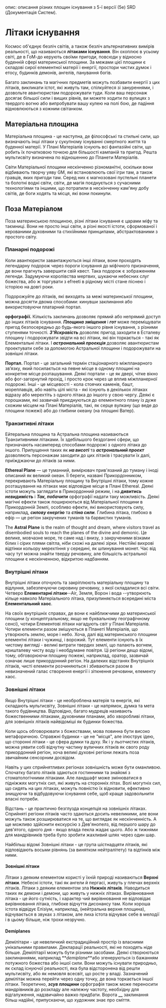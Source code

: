 опис: описання різних площин існування з 5-ї версії (5e) SRD (Документація Систем).

# Літаки існування
Космос об'єднує безліч світів, а також безліч альтернативних вимірів реальності, що називаються **літаками існування**. Він охоплює в усьому світі, де в ГоМ-до керують своїми пригоди, повсюди у відносно буденній сфері материнської площини. За межами цієї площини є складові сирої елементної матерії і енергії, простори чистих думок і етосу, будинків демонів, ангелів, панування богів.

Багато заклинань та магічних предметів можуть позбавити енергії з цих літаків, викликати істот, які живуть там, спілкуйтеся зі зануреннями, і дозвольте авантюристам подорожувати туди. Коли ваш персонаж досягає більшої сили і вищих рівнів, ви можете ходити по вулицях з твердого вогню або випробувати вашу кулею на полі бою, де падіння відновлюються з кожним світанком.

## Матеріальна площина
Матеріальна площина - це наступна, де філософські та стильні сили, що визначають інші літаки у сукупному існуванні смертного життя та буденної матерії. У Плані Матеріалів існують всі фантазійні світи, що робить їх початковою точкою для більшості кампаній та пригод. Решта мультисвіту визначена по відношенню до Планети Матеріалів.

Світи Матеріальної площини нескінченно різноманітні, оскільки вони відбивають творчу уяву GM, які встановлюють свої ігри там, а також гравців, яких пригоди там. Серед них є магнозовані пустельні планети та болотні водні світи, світи, де магія поєднується з сучасними технологіями та іншими, що потрапили в нескінченну кам'яну добу світів, де боги ходять та місця, які вони покинули.

## Поза Матеріалом
Поза материнською площиною, різні літаки існування є царами міфу та таємниці. Вони не просто інші світи, а різні якості істоти, сформованої і керованими духовними та стихійними принципами, абстрактованими з простого світу.

### Планарні подорожі
Коли авантюристи завантажуються інші літаки, вони проходять легендарну подорож через пороги існування до міфічного призначення, де вони прагнуть завершити свій квест. Така подорож є зображенням легенди. Задумуючи королівства мертвих, шукаючи небесних слуг божества, або ж торгувати з efreeti в рідному місті стане піснею і історією на довгі роки.

Подорожуйте до літаків, які виходять за межі материнської площини, можна досягти двома способами: кинувши заклинання або використовуючи платарний портал.

**орфографії.** Кількість заклинань дозволяє прямий або непрямий доступ до інших літаків існування. **_Площина зміщення_** і **_гот_** може переміщувати пригод безпосередньо до будь-якого іншого рівня існування, з різними ступенями точності. **_З'Яскравість_** дозволяє пригод заходити в Есталеву площину і подорожувати звідти на всі літаки, які він торкається - такі як Елементальні літаки. І **_астрональний проекція_** дозволяє авантюристам проектувати себе за допомогою Астральної площини і подорожувати на зовнішні літаки.

**Портал.** Портал - це загальний термін стаціонарного міжпланарного зв’язку, який посилається на певне місце в одному площині на конкретне місце розташування. Деякі портали - це як двері, чітке вікно або фог-загорнутий прохід, і просто крок через це вплив міжпланерної подорожі. Інші - це місцевості - кола стоячих каменів, башт, мореплавців, або навіть цілі міста - які існують в декількох літаках відразу або мерехтіть з одного літака до іншого у свою чергу. Деякі є порошками, які зазвичай приєднуються до елементного плану із дуже схожим місцем на Плані Матеріалів, такі, як серце вулкану (що веде до площини пожежі) або до глибини океану (на площині Ватер).

### Транзитивні літаки
Ейтеральна площина та Астральна площина називаються Транзитивними літаками. Їх здебільшого бездоганні сфери, що призначають насамперед способами подорожі з одного літака до іншого. Припущення таких як **_на висоті_** та **_астрональний проект_** дозволяють персонажам заходити до цих літаків і трасувати їх далі, приїжджаючи до літаків за ними.

**Ethereal Plane** — це туманний, вимірювач прив'язаний до туману і іноді описаний як великий океан. Її береги, названі Прикордонником, перекривають Матеріальну площину та Внутрішні літаки, тому кожне розташування на літаках має відповідне місце в Плані Ethereal. Деякі істоти можуть заглядати в Прикордонний режим, і на **_дивитись невидимість_** і **_Так, побачити_** орфографії надати таку можливість. Деякі магічні ефекти також поширюються від Матеріальної площини в Прикордонній Землі, особливо ефекти, які використовують силу, наприклад, **_силову енергію_** та **_стіна сили_**. Глибина літака, глибоко в ефір — це регіон закручених туманів та барвистих туманів.

The **Astral Plane** is the realm of thought and dream, where visitors travel as disembodied souls to reach the planes of the divine and demonic. Це велике, мовчазне море, те саме над і внизу, з закрученими візками білих і сірих плями світла, ніби схожі на далекі зірки. Нестійкі вихрові відтінки кольору мерехтіння у середині, як шпинування монет. Час від часу тут можна знайти тверду речовину, але більшість астральної площини є нескінченною, відкритою надбанням.


### Внутрішні літаки
Внутрішні літаки оточують та закріплюють матеріальну площину та відлуння, забезпечуючи сировину речовину, з якої складалися всі світи. Четверо **Елементарні літаки**--Air, Земля, Ворон і вода --утворюють кільце навколо Матеріального літака, призупиняється всередині міста **Елементальний хаос**.

На своїх внутрішніх справах, де вони є найближчими до материнської площини (у концептуальному, якщо не буквальному географічному сенсі), чотири Елементові літаки нагадують світ у Плані Матеріалів. Чотири елементи разом змішуються в Планеті Матеріалів, що утворюють землю, море і небо. Хоча, далі від материнського площини елементні літаки і чужинці, і ворожий. Тут елементи існують в їх чистому вигляді - великі витрати твердих землі, що палають вогнем, кришталеву чисту воду і необдумане повітря. Ці регіони дещо відомі, тому, обговорюючи площину пожежі, наприклад, оратор, зазвичай означає лише прикордонний регіон. На далеких відстанях Внутрішніх літаків, чисті елементи розчиняються і збиваються разом в невизначений галас створення енергії і зіткнення речовини, елементу хаос.

### Зовнішні літаки
Якщо Внутрішні літаки - це необроблена матерія та енергія, які складають мультисвіту, Зовнішні літаки - це напрямок, думка та мета такого будівництва. Відповідно, багато мудреців називають божественними літаками, духовними планами, або хворобливі літаки, для зовнішніх літаків найвідоміші як будинки божества.

Коли щось обговорювати з божествами, мова повинна бути високо метафоричною. Справжні будинки - це не "місця", але ілюструє ідею, що сторонні літаки - це сфера думки та духу. Як і у льотчистих літаків, можна уявити собі відчутну частину вуличних літаків як свого роду прикордонний регіон, хоча великі духовні регіони лежать поза звичайним сенсорним досвідом.

Навіть у цих сприйнятливих регіонах зовнішність може бути оманливою. Спочатку багато літаків здаються гостинними та знайомі з стоматологічними літаками. Але ландшафт може змінюватися в підніжжях могутніх сил, які живуть на сторонніх літах. Волі могутніх сил, що сидять на цих літаках, можуть повністю їх відновити, ефективно знищуючи та відбудовуючи існування себе, щоб краще задовольнити власні потреби.

Відстань - це практично безглузда концепція на зовнішніх літаках. Сприйняті регіони літаків часто здаються досить невеликими, але вони можуть також розширюватися на те, що виглядає як нескінченність. А ще можливо здійснити екскурсію з Дев'янопелз, від першого шару до дев'ятого, одного дня - якщо влада пекла жадає цього. Або ж тижнями для мандрівників треба було зробити жахливий шлях через один шар.

Найбільш відомі Зовнішні літаки - це група шістнадцяти літаків, які відповідають восьми рівнянь (за винятком нейтралітету) та відтінків між ними.

#### Зовнішні літаки
Літаки з деяким елементом користі у їхній природі називаються **Верхні літаки**. Небесні істоти, такі як ангели й пергасі, живуть у плечах верхніх літаків. Літаки з деяким елементом зла **Нижніх літаків**. Наводиться таких як демони і демони, що живуть у нижніх літаках. Вирівнювання літака - це його сутність, і характер чий вирівнювання не відповідає вирівнювання літака, глибоке відчуття дисонансу там. Коли хороша істота відвідує Елізіум, наприклад, (нейтральна верхня площина), відчувається в звуках з літаком, але лиха істота відчуває себе в мелодії і в цьому більше, ніж трохи незручно.

#### Demiplanes
Демілітари - це невеличкий екстрадиційний простір із власними унікальними правилами. Декларації реальності, які не походять ніде більше. Демілітарії можуть бути різними засобами. Деякі створюються заклинаннями, наприклад **_demiplane_**або згенеруються із бажанням потужного божества або іншої сили. Вони можуть існувати природньо, як склад існуючої реальності, яка була відсторонена від решти мультисвіту, або як немовля всесвіт, що росте у владі. Зазначений демілітак можна перейти через одну точку, де вона торкається іншої літаки. Теоретично, **_зсув площини_** орфографія також може переносити мандрівників до розкладу але належну частоту, необхідну для відгалуження, надзвичайно важко придбати. Ворота **__** заклинання більш надійні, припускаючи, що художник знає про сміття.
